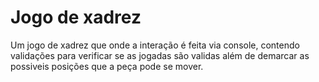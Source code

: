 # Jogo de xadrez

Um jogo de xadrez que onde a interação é feita via console, contendo validações para verificar se as jogadas são validas além de demarcar as possiveis posições que a peça pode se mover.
